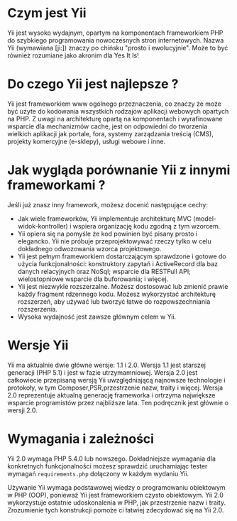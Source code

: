 Czym jest Yii
=============

Yii jest wysoko wydajnym, opartym na komponentach frameworkiem PHP do szybkiego programowania 
nowoczesnych stron internetowych. Nazwa Yii (wymawiana [ji:]) znaczy po chińsku "prosto i ewolucyjnie".
Może to być również rozumiane jako akronim dla Yes It Is!


Do czego Yii jest najlepsze ?
=============================

Yii jest frameworkiem www ogólnego przeznaczenia, co znaczy że może być użyte do kodowania 
wszystkich rodzajów aplikacji webowych opartych na PHP. Z uwagi na architekturę 
opartą na komponentach i wyrafinowane wsparcie dla mechanizmów cache, jest on odpowiedni
do tworzenia wielkich aplikacji jak portale, fora, systemy zarządzania treścią (CMS),
projekty komercyjne (e-sklepy), usługi webowe i inne.

Jak wygląda porównanie Yii z innymi frameworkami ?
==================================================

Jeśli już znasz inny framework, możesz docenić następujące cechy:

* Jak wiele frameworków, Yii implementuje architekturę MVC (model-widok-kontroller)
i wspiera organizację kodu zgodną z tym wzorcem.
* Yii opiera się na pomyśle że kod powinien być pisany prosto i elegancko. Yii nie próbuje przeprojektowywać 
rzeczy tylko w celu dokładnego odwozowania wzorca projektowego.
* Yii jest pełnym frameworkiem dostarczającym sprawdzone i gotowe do użycia funkcjonalności: konstruktory zapytań
i ActiveRecord dla baz danych relacyjnych oraz NoSql; wsparcie dla RESTFull API; 
wielostopniowe wsparcie dla buforowania; i więcej.
* Yii jest niezwykle rozszerzalne. Możesz dostosować lub zmienić prawie każdy fragment rdzennego kodu. Możesz wykorzystać architekturę rozszerzeń, aby używać lub tworzyć łatwe do rozpowszechniania rozszerzenia.
* Wysoka wydajność jest zawsze głównym celem w Yii.

 
Wersje Yii
==========

Yii ma aktualnie dwie główne wersje: 1.1 i 2.0. Wersja 1.1 jest starszej generacji (PHP 5.1)
i jest w fazie utrzymamniowej. Wersja 2.0 jest całkowiecie przepisaną wersją Yii uwzględniającą
najnowsze technologie i protokoły, w tym Composer,PSR,przestrzenie nazw, traity i więcej.
Wersja 2.0 reprezentuje aktualną generację frameworka i ortrzyma największe wsparcie programistów
przez najbliższe lata. Ten podręcznik jest głównie o wersji 2.0.

Wymagania i zależności
======================

Yii 2.0 wymaga PHP 5.4.0 lub nowszego. Dokładniejsze wymagania dla konkretnych funkcjonalności
możesz sprawdzić uruchamiając tester wymagań `requirements.php` dołączony w każdym wydaniu Yii.

Używanie Yii wymaga podstawowej wiedzy o programowaniu obiektowym w PHP (OOP), ponieważ Yii
jest frameworkiem czysto obiektowym. Yii 2.0 wykorzystuje ostatnie udoskonalenia w PHP, jak 
przestrzenie nazw i traity. Zrozumienie tych konstrukcji pomoże ci łatwiej zdecydować się na Yii 2.0.
